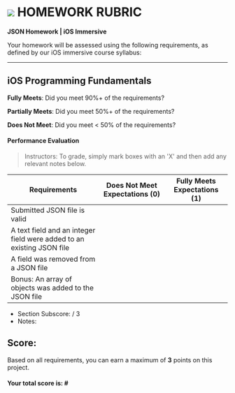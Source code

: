# ![](https://ga-dash.s3.amazonaws.com/production/assets/logo-9f88ae6c9c3871690e33280fcf557f33.png) HOMEWORK RUBRIC
**JSON Homework | iOS Immersive** 	 						

Your homework will be assessed using the following requirements, as defined by our iOS immersive course syllabus:

---

## iOS Programming Fundamentals
**Fully Meets**: Did you meet 90%+ of the requirements?

**Partially Meets**: Did you meet 50%+ of the requirements?

**Does Not Meet**: Did you meet < 50% of the requirements?

#### Performance Evaluation
> Instructors: To grade, simply mark boxes with an 'X' and then add any relevant notes below.

| Requirements | Does Not Meet Expectations (0) | Fully Meets Expectations (1) |
|---|---|---|
| Submitted JSON file is valid | | |
| A text field and an integer field were added to an existing JSON file | | |
| A field was removed from a JSON file | | |
| Bonus: An array of objects was added to the JSON file | | |

- Section Subscore:  / 3
- Notes:

## Score:
Based on all requirements, you can earn a maximum of  **3**  points on this project.

#### Your total score is: **#**
